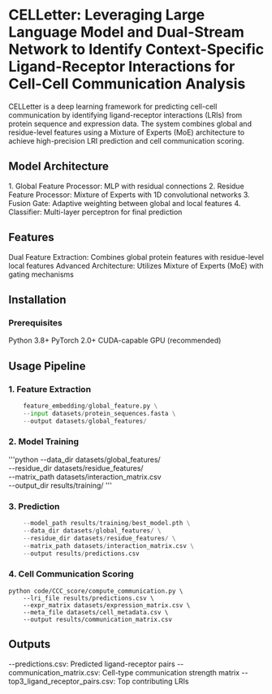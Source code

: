 # CELLetter: Leveraging Large Language Model and Dual-Stream Network to Identify Context-Specific Ligand-Receptor Interactions for Cell-Cell Communication Analysis
CELLetter is a deep learning framework for predicting cell-cell communication by identifying ligand-receptor interactions (LRIs) from protein sequence and expression data. The system combines global and residue-level features using a Mixture of Experts (MoE) architecture to achieve high-precision LRI prediction and cell communication scoring.

## Model Architecture
1.​​ Global Feature Processor​​: MLP with residual connections
2. Residue Feature Processor​​: Mixture of Experts with 1D convolutional networks
​​3. Fusion Gate​​: Adaptive weighting between global and local features
​​4. Classifier​​: Multi-layer perceptron for final prediction



## Features
Dual Feature Extraction​​: Combines global protein features with residue-level local features
​​Advanced Architecture​​: Utilizes Mixture of Experts (MoE) with gating mechanisms

## Installation
### Prerequisites
Python 3.8+
PyTorch 2.0+
CUDA-capable GPU (recommended)

## Usage Pipeline
### 1. Feature Extraction
```python
    feature_embedding/global_feature.py \
    --input datasets/protein_sequences.fasta \
    --output datasets/global_features/
```
### 2. Model Training
'''python
    --data_dir datasets/global_features/ \
    --residue_dir datasets/residue_features/ \
    --matrix_path datasets/interaction_matrix.csv \
    --output_dir results/training/
'''
### 3. Prediction
```python
    --model_path results/training/best_model.pth \
    --data_dir datasets/global_features/ \
    --residue_dir datasets/residue_features/ \
    --matrix_path datasets/interaction_matrix.csv \
    --output results/predictions.csv
```

### 4. Cell Communication Scoring
```
python code/CCC_score/compute_communication.py \
    --lri_file results/predictions.csv \
    --expr_matrix datasets/expression_matrix.csv \
    --meta_file datasets/cell_metadata.csv \
    --output results/communication_matrix.csv
```

## Outputs
--predictions.csv: Predicted ligand-receptor pairs
--communication_matrix.csv: Cell-type communication strength matrix
--top3_ligand_receptor_pairs.csv: Top contributing LRIs
